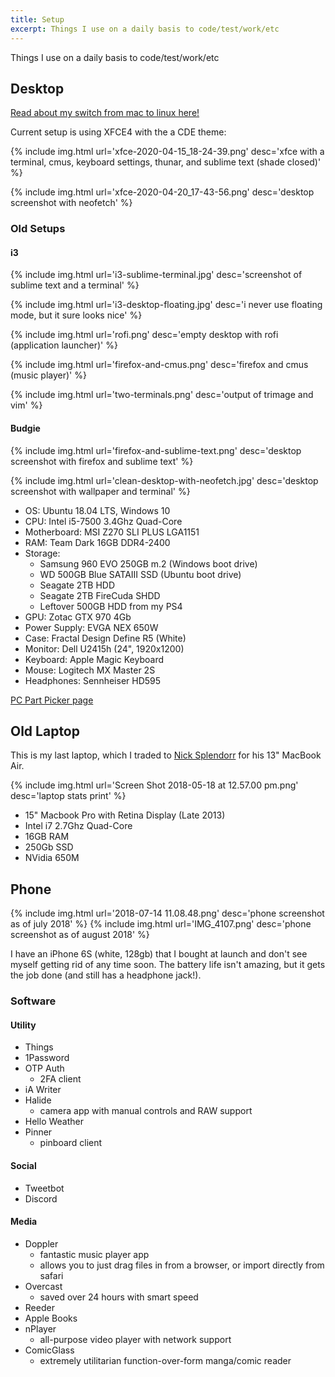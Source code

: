 ```yaml
---
title: Setup
excerpt: Things I use on a daily basis to code/test/work/etc
---
```


Things I use on a daily basis to code/test/work/etc

## Desktop

[Read about my switch from mac to linux here!](/posts/from-mac-to-linux)

Current setup is using XFCE4 with the a CDE theme:

{% include img.html url='xfce-2020-04-15_18-24-39.png' desc='xfce with a terminal, cmus, keyboard settings, thunar, and sublime text (shade closed)' %}

{% include img.html url='xfce-2020-04-20_17-43-56.png' desc='desktop screenshot with neofetch' %}

### Old Setups

#### i3

{% include img.html url='i3-sublime-terminal.jpg' desc='screenshot of sublime text and a terminal' %}

{% include img.html url='i3-desktop-floating.jpg' desc='i never use floating mode, but it sure looks nice' %}

{% include img.html url='rofi.png' desc='empty desktop with rofi (application launcher)' %}

{% include img.html url='firefox-and-cmus.png' desc='firefox and cmus (music player)' %}

{% include img.html url='two-terminals.png' desc='output of trimage and vim' %}

#### Budgie

{% include img.html url='firefox-and-sublime-text.png' desc='desktop screenshot with firefox and sublime text' %}

{% include img.html url='clean-desktop-with-neofetch.jpg' desc='desktop screenshot with wallpaper and terminal' %}

- OS: Ubuntu 18.04 LTS, Windows 10
- CPU: Intel i5-7500 3.4Ghz Quad-Core
- Motherboard: MSI Z270 SLI PLUS LGA1151
- RAM: Team Dark 16GB DDR4-2400
- Storage:
  - Samsung 960 EVO 250GB m.2 (Windows boot drive)
  - WD 500GB Blue SATAIII SSD (Ubuntu boot drive)
  - Seagate 2TB HDD
  - Seagate 2TB FireCuda SHDD
  - Leftover 500GB HDD from my PS4
- GPU: Zotac GTX 970 4Gb
- Power Supply: EVGA NEX 650W
- Case: Fractal Design Define R5 (White)
- Monitor: Dell U2415h (24", 1920x1200)
- Keyboard: Apple Magic Keyboard
- Mouse: Logitech MX Master 2S
- Headphones: Sennheiser HD595


[PC Part Picker page](https://pcpartpicker.com/user/nathanwentworth/saved/gzfXLk)

## Old Laptop

This is my last laptop, which I traded to [Nick Splendorr](http://splendorr.com/) for his 13" MacBook Air.

{% include img.html url='Screen Shot 2018-05-18 at 12.57.00 pm.png' desc='laptop stats print' %}

- 15" Macbook Pro with Retina Display (Late 2013)
- Intel i7 2.7Ghz Quad-Core
- 16GB RAM
- 250Gb SSD
- NVidia 650M

## Phone

<div class="img-block">
  {% include img.html url='2018-07-14 11.08.48.png' desc='phone screenshot as of july 2018' %}
  {% include img.html url='IMG_4107.png' desc='phone screenshot as of august 2018' %}
</div>

I have an iPhone 6S (white, 128gb) that I bought at launch and don't see myself getting rid of any time soon. The battery life isn't amazing, but it gets the job done (and still has a headphone jack!).


### Software

#### Utility

- Things
- 1Password
- OTP Auth
  - 2FA client
- iA Writer
- Halide
  - camera app with manual controls and RAW support
- Hello Weather
- Pinner
  - pinboard client

#### Social

- Tweetbot
- Discord

#### Media

- Doppler
  - fantastic music player app
  - allows you to just drag files in from a browser, or import directly from safari
- Overcast
  - saved over 24 hours with smart speed
- Reeder
- Apple Books
- nPlayer
  - all-purpose video player with network support
- ComicGlass
  - extremely utilitarian function-over-form manga/comic reader
